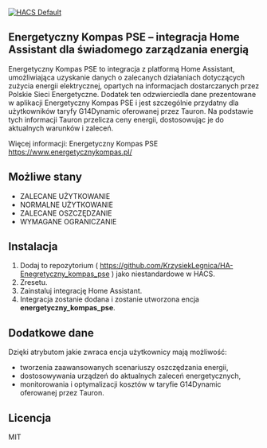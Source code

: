 [![HACS Default][hacs_shield]][hacs]

[hacs_shield]: https://img.shields.io/static/v1.svg?label=HACS&message=Default&style=popout&color=green&labelColor=41bdf5&logo=HomeAssistantCommunityStore&logoColor=white
[hacs]: https://hacs.xyz/docs/default_repositories



## Energetyczny Kompas PSE – integracja Home Assistant dla świadomego zarządzania energią

Energetyczny Kompas PSE to integracja z platformą Home Assistant, umożliwiająca uzyskanie danych o zalecanych działaniach dotyczących zużycia energii elektrycznej, opartych na informacjach dostarczanych przez Polskie Sieci Energetyczne. Dodatek ten odzwierciedla dane prezentowane w aplikacji Energetyczny Kompas PSE i jest szczególnie przydatny dla użytkowników taryfy G14Dynamic oferowanej przez Tauron. Na podstawie tych informacji Tauron przelicza ceny energii, dostosowując je do aktualnych warunków i zaleceń.

Więcej informacji: Energetyczny Kompas PSE  https://www.energetycznykompas.pl/

## Możliwe stany

- ZALECANE UŻYTKOWANIE
- NORMALNE UŻYTKOWANIE
- ZALECANE OSZCZĘDZANIE
- WYMAGANE OGRANICZANIE

## Instalacja

1. Dodaj to repozytorium ( https://github.com/KrzysiekLegnica/HA-Enegretyczny_kompas_pse ) jako niestandardowe w HACS.
2. Zresetu.
3. Zainstaluj integrację Home Assistant.
5. Integracja zostanie dodana i zostanie utworzona encja **energetyczny_kompas_pse**.

## Dodatkowe dane

Dzięki atrybutom jakie zwraca encja użytkownicy mają możliwość:

- tworzenia zaawansowanych scenariuszy oszczędzania energii,
- dostosowywania urządzeń do aktualnych zaleceń energetycznych,
- monitorowania i optymalizacji kosztów w taryfie G14Dynamic oferowanej przez Tauron.

## Licencja
MIT
